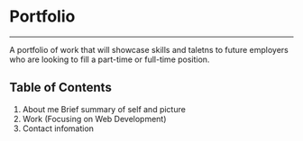 # Portfolio
***
A portfolio of work that will showcase skills and taletns to future employers
who are looking to fill a part-time or full-time position.

## Table of Contents
1. About me 
  Brief summary of self and picture
2. Work (Focusing on Web Development)
3. Contact infomation 